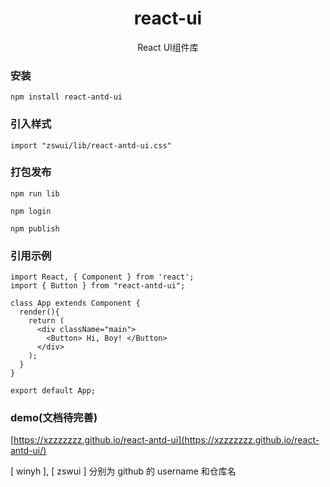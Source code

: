 <h1 align="center">react-ui</h1>

<p align="center">React UI组件库</p>

### 安装

```
npm install react-antd-ui
```

### 引入样式

```
import "zswui/lib/react-antd-ui.css"
```

### 打包发布

```
npm run lib

npm login

npm publish
```

### 引用示例

```
import React, { Component } from 'react';
import { Button } from "react-antd-ui";

class App extends Component {
  render(){
    return (
      <div className="main">
        <Button> Hi, Boy! </Button>
      </div>
    );
  }
}

export default App;
```

### demo(文档待完善)

[https://xzzzzzzz.github.io/react-antd-ui](https://xzzzzzzz.github.io/react-antd-ui/)

[ winyh ], [ zswui ] 分别为 github 的 username 和仓库名



